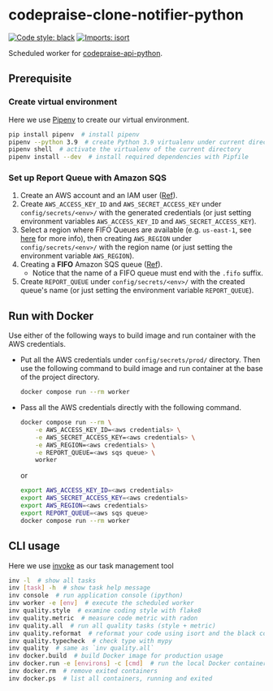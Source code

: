 # codepraise-clone-notifier-python
[![Code style: black](https://img.shields.io/badge/code%20style-black-000000.svg)](https://github.com/psf/black)
[![Imports: isort](https://img.shields.io/badge/%20imports-isort-%231674b1?style=flat&labelColor=ef8336)](https://pycqa.github.io/isort/)

Scheduled worker for  [codepraise-api-python](https://github.com/as10896/codepraise-api-python).

## Prerequisite
### Create virtual environment
Here we use [Pipenv](https://pipenv.pypa.io/en/latest/) to create our virtual environment.

```bash
pip install pipenv  # install pipenv
pipenv --python 3.9  # create Python 3.9 virtualenv under current directory
pipenv shell  # activate the virtualenv of the current directory
pipenv install --dev  # install required dependencies with Pipfile
```

### Set up Report Queue with Amazon SQS 
1. Create an AWS account and an IAM user ([Ref](https://docs.aws.amazon.com/AWSSimpleQueueService/latest/SQSDeveloperGuide/sqs-setting-up.html)).
2. Create `AWS_ACCESS_KEY_ID` and `AWS_SECRET_ACCESS_KEY` under `config/secrets/<env>/` with the generated credentials (or just setting environment variables `AWS_ACCESS_KEY_ID` and `AWS_SECRET_ACCESS_KEY`).
3. Select a region where FIFO Queues are available (e.g. `us-east-1`, see [here](https://aws.amazon.com/about-aws/whats-new/2019/02/amazon-sqs-fifo-qeues-now-available-in-15-aws-regions/) for more info), then creating `AWS_REGION` under `config/secrets/<env>/` with the region name (or just setting the environment variable `AWS_REGION`).
3. Creating a **FIFO** Amazon SQS queue ([Ref](https://docs.aws.amazon.com/AWSSimpleQueueService/latest/SQSDeveloperGuide/sqs-configure-create-queue.html)).
    * Notice that the name of a FIFO queue must end with the `.fifo` suffix.
4. Create `REPORT_QUEUE` under `config/secrets/<env>/` with the created queue's name (or just setting the environment variable `REPORT_QUEUE`).

## Run with Docker
Use either of the following ways to build image and run container with the AWS credentials.
* Put all the AWS credentials under `config/secrets/prod/` directory. Then use the following command to build image and run container at the base of the project directory.
    ```bash
    docker compose run --rm worker
    ```
* Pass all the AWS credentials directly with the following command.
    ```bash
    docker compose run --rm \
        -e AWS_ACCESS_KEY_ID=<aws credentials> \
        -e AWS_SECRET_ACCESS_KEY=<aws credentials> \
        -e AWS_REGION=<aws credentials> \
        -e REPORT_QUEUE=<aws sqs queue> \
        worker
    ```
    or
    ```bash
    export AWS_ACCESS_KEY_ID=<aws credentials>
    export AWS_SECRET_ACCESS_KEY=<aws credentials>
    export AWS_REGION=<aws credentials>
    export REPORT_QUEUE=<aws sqs queue>
    docker compose run --rm worker
    ```

## CLI usage
Here we use [invoke](https://docs.pyinvoke.org/) as our task management tool

```bash
inv -l  # show all tasks
inv [task] -h  # show task help message
inv console  # run application console (ipython)
inv worker -e [env]  # execute the scheduled worker
inv quality.style  # examine coding style with flake8
inv quality.metric  # measure code metric with radon
inv quality.all  # run all quality tasks (style + metric)
inv quality.reformat  # reformat your code using isort and the black coding style
inv quality.typecheck  # check type with mypy
inv quality  # same as `inv quality.all`
inv docker.build  # build Docker image for production usage
inv docker.run -e [environs] -c [cmd]  # run the local Docker container as a worker
inv docker.rm  # remove exited containers
inv docker.ps  # list all containers, running and exited
```

